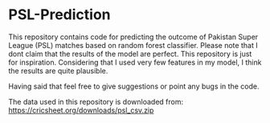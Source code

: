 # PSL-Prediction
This repository contains code for predicting the outcome of Pakistan Super League (PSL) matches based on random forest classifier. 
Please note that I dont claim that the results of the model are perfect. This repository is just for inspiration. Considering that I used very few features in my model, I think
the results are quite plausible.

Having said that feel free to give suggestions or point any bugs in the code.

The data used in this repository is downloaded from:
<https://cricsheet.org/downloads/psl_csv.zip>
